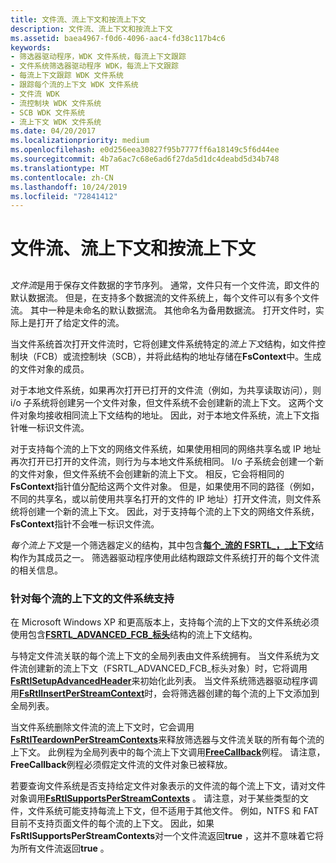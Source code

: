 ```yaml
---
title: 文件流、流上下文和按流上下文
description: 文件流、流上下文和按流上下文
ms.assetid: baea4967-f0d6-4096-aac4-fd38c117b4c6
keywords:
- 筛选器驱动程序，WDK 文件系统，每流上下文跟踪
- 文件系统筛选器驱动程序 WDK，每流上下文跟踪
- 每流上下文跟踪 WDK 文件系统
- 跟踪每个流的上下文 WDK 文件系统
- 文件流 WDK
- 流控制块 WDK 文件系统
- SCB WDK 文件系统
- 流上下文 WDK 文件系统
ms.date: 04/20/2017
ms.localizationpriority: medium
ms.openlocfilehash: e0d256eea30827f95b7777ff6a18149c5f6d44ee
ms.sourcegitcommit: 4b7a6ac7c68e6ad6f27da5d1dc4deabd5d34b748
ms.translationtype: MT
ms.contentlocale: zh-CN
ms.lasthandoff: 10/24/2019
ms.locfileid: "72841412"
---
```

# <a name="file-streams-stream-contexts-and-per-stream-contexts"></a>文件流、流上下文和按流上下文


## <span id="ddk_file_streams_stream_contexts_and_per_stream_contexts_if"></span><span id="DDK_FILE_STREAMS_STREAM_CONTEXTS_AND_PER_STREAM_CONTEXTS_IF"></span>


*文件流*是用于保存文件数据的字节序列。 通常，文件只有一个文件流，即文件的默认数据流。 但是，在支持多个数据流的文件系统上，每个文件可以有多个文件流。 其中一种是未命名的默认数据流。 其他命名为备用数据流。 打开文件时，实际上是打开了给定文件的流。

当文件系统首次打开文件流时，它将创建文件系统特定的*流上下文*结构，如文件控制块（FCB）或流控制块（SCB），并将此结构的地址存储在**FsContext**中。生成的文件对象的成员。

对于本地文件系统，如果再次打开已打开的文件流（例如，为共享读取访问），则 i/o 子系统将创建另一个文件对象，但文件系统不会创建新的流上下文。 这两个文件对象均接收相同流上下文结构的地址。 因此，对于本地文件系统，流上下文指针唯一标识文件流。

对于支持每个流的上下文的网络文件系统，如果使用相同的网络共享名或 IP 地址再次打开已打开的文件流，则行为与本地文件系统相同。 I/o 子系统会创建一个新的文件对象，但文件系统不会创建新的流上下文。 相反，它会将相同的**FsContext**指针值分配给这两个文件对象。 但是，如果使用不同的路径（例如，不同的共享名，或以前使用共享名打开的文件的 IP 地址）打开文件流，则文件系统将创建一个新的流上下文。 因此，对于支持每个流的上下文的网络文件系统， **FsContext**指针不会唯一标识文件流。

*每个流上下文*是一个筛选器定义的结构，其中包含[**每个\_流的 FSRTL\_，\_上下文**](https://msdn.microsoft.com/library/windows/hardware/ff547357)结构作为其成员之一。 筛选器驱动程序使用此结构跟踪文件系统打开的每个文件流的相关信息。

### <a name="span-idfile_system_support_for_per-stream_contextsspanspan-idfile_system_support_for_per-stream_contextsspanspan-idfile_system_support_for_per-stream_contextsspanfile-system-support-for-per-stream-contexts"></a><span id="File_System_Support_for_Per-Stream_Contexts"></span><span id="file_system_support_for_per-stream_contexts"></span><span id="FILE_SYSTEM_SUPPORT_FOR_PER-STREAM_CONTEXTS"></span>针对每个流的上下文的文件系统支持

在 Microsoft Windows XP 和更高版本上，支持每个流的上下文的文件系统必须使用包含[**FSRTL\_ADVANCED\_FCB\_标头**](https://docs.microsoft.com/windows-hardware/drivers/ddi/ntifs/ns-ntifs-_fsrtl_advanced_fcb_header)结构的流上下文结构。

与特定文件流关联的每个流上下文的全局列表由文件系统拥有。 当文件系统为文件流创建新的流上下文（FSRTL\_ADVANCED\_FCB\_标头对象）时，它将调用[**FsRtlSetupAdvancedHeader**](https://msdn.microsoft.com/library/windows/hardware/ff547257)来初始化此列表。 当文件系统筛选器驱动程序调用[**FsRtlInsertPerStreamContext**](https://msdn.microsoft.com/library/windows/hardware/ff546194)时，会将筛选器创建的每个流的上下文添加到全局列表。

当文件系统删除文件流的流上下文时，它会调用[**FsRtlTeardownPerStreamContexts**](https://msdn.microsoft.com/library/windows/hardware/ff547295)来释放筛选器与文件流关联的所有每个流的上下文。 此例程为全局列表中的每个流上下文调用[**FreeCallback**](https://msdn.microsoft.com/library/windows/hardware/ff547357)例程。 请注意， **FreeCallback**例程必须假定文件流的文件对象已被释放。

若要查询文件系统是否支持给定文件对象表示的文件流的每个流上下文，请对文件对象调用[**FsRtlSupportsPerStreamContexts**](https://docs.microsoft.com/previous-versions/ff547285(v=vs.85)) 。 请注意，对于某些类型的文件，文件系统可能支持每流上下文，但不适用于其他文件。 例如，NTFS 和 FAT 目前不支持页面文件的每个流的上下文。 因此，如果**FsRtlSupportsPerStreamContexts**对一个文件流返回**true** ，这并不意味着它将为所有文件流返回**true** 。

 

 




